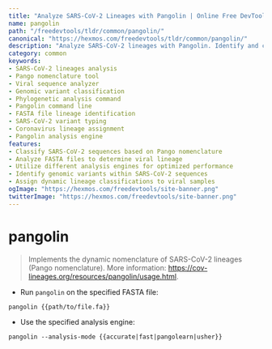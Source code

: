 ```yaml
---
title: "Analyze SARS-CoV-2 Lineages with Pangolin | Online Free DevTools by Hexmos"
name: pangolin
path: "/freedevtools/tldr/common/pangolin/"
canonical: "https://hexmos.com/freedevtools/tldr/common/pangolin/"
description: "Analyze SARS-CoV-2 lineages with Pangolin. Identify and classify viral sequences using dynamic nomenclature and analysis engines. Free online tool, no registration required."
category: common
keywords:
- SARS-CoV-2 lineages analysis
- Pango nomenclature tool
- Viral sequence analyzer
- Genomic variant classification
- Phylogenetic analysis command
- Pangolin command line
- FASTA file lineage identification
- SARS-CoV-2 variant typing
- Coronavirus lineage assignment
- Pangolin analysis engine
features:
- Classify SARS-CoV-2 sequences based on Pango nomenclature
- Analyze FASTA files to determine viral lineage
- Utilize different analysis engines for optimized performance
- Identify genomic variants within SARS-CoV-2 sequences
- Assign dynamic lineage classifications to viral samples
ogImage: "https://hexmos.com/freedevtools/site-banner.png"
twitterImage: "https://hexmos.com/freedevtools/site-banner.png"
---
```


# pangolin

> Implements the dynamic nomenclature of SARS-CoV-2 lineages (Pango nomenclature).
> More information: <https://cov-lineages.org/resources/pangolin/usage.html>.

- Run `pangolin` on the specified FASTA file:

`pangolin {{path/to/file.fa}}`

- Use the specified analysis engine:

`pangolin --analysis-mode {{accurate|fast|pangolearn|usher}}`

